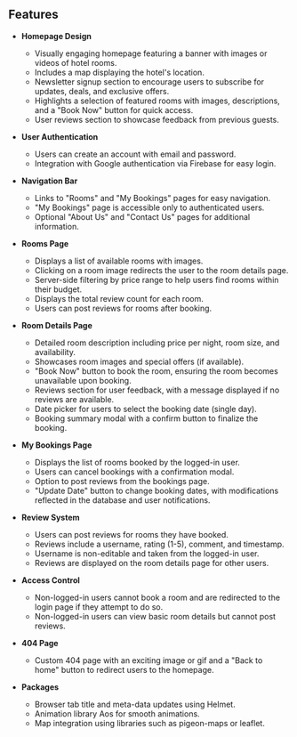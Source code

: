 


## Features

- **Homepage Design**
  - Visually engaging homepage featuring a banner with images or videos of hotel rooms.
  - Includes a map displaying the hotel's location.
  - Newsletter signup section to encourage users to subscribe for updates, deals, and exclusive offers.
  - Highlights a selection of featured rooms with images, descriptions, and a "Book Now" button for quick access.
  - User reviews section to showcase feedback from previous guests.

- **User Authentication**
  - Users can create an account with email and password.
  - Integration with Google authentication via Firebase for easy login.

- **Navigation Bar**
  - Links to "Rooms" and "My Bookings" pages for easy navigation.
  - "My Bookings" page is accessible only to authenticated users.
  - Optional "About Us" and "Contact Us" pages for additional information.

- **Rooms Page**
  - Displays a list of available rooms with images.
  - Clicking on a room image redirects the user to the room details page.
  - Server-side filtering by price range to help users find rooms within their budget.
  - Displays the total review count for each room.
  - Users can post reviews for rooms after booking.

- **Room Details Page**
  - Detailed room description including price per night, room size, and availability.
  - Showcases room images and special offers (if available).
  - "Book Now" button to book the room, ensuring the room becomes unavailable upon booking.
  - Reviews section for user feedback, with a message displayed if no reviews are available.
  - Date picker for users to select the booking date (single day).
  - Booking summary modal with a confirm button to finalize the booking.

- **My Bookings Page**
  - Displays the list of rooms booked by the logged-in user.
  - Users can cancel bookings with a confirmation modal.
  - Option to post reviews from the bookings page.
  - "Update Date" button to change booking dates, with modifications reflected in the database and user notifications.

- **Review System**
  - Users can post reviews for rooms they have booked.
  - Reviews include a username, rating (1-5), comment, and timestamp.
  - Username is non-editable and taken from the logged-in user.
  - Reviews are displayed on the room details page for other users.

- **Access Control**
  - Non-logged-in users cannot book a room and are redirected to the login page if they attempt to do so.
  - Non-logged-in users can view basic room details but cannot post reviews.

- **404 Page**
  - Custom 404 page with an exciting image or gif and a "Back to home" button to redirect users to the homepage.

- **Packages**
  - Browser tab title and meta-data updates using Helmet.
  - Animation library Aos for smooth animations.
  - Map integration using libraries such as pigeon-maps or leaflet.
